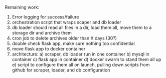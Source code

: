 Remaining work:

1) Error logging for success/failure
2) orchestration script that wraps scaper and db loader
3) db loader should read all files in a dir, load them all, move them to a storage dir and archive them
4) cron job to delete archives older than X days (30?)
5) double check flask app, make sure nothing too confidential
6) move flask app to docker container
7) architecture:
a) scraper, db loader run in one container
b) mysql in container
c) flask app in container
d) docker swarm to stand them all up
e) script to configure them all on launch, pulling down scripts from github for scraper, loader, and db configuration